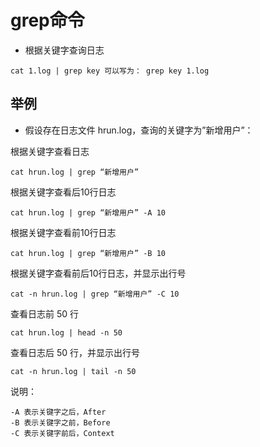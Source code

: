# grep命令
- 根据关键字查询日志
```
cat 1.log | grep key 可以写为： grep key 1.log
```

##  举例
- 假设存在日志文件 hrun.log，查询的关键字为”新增用户”：


根据关键字查看日志

 ```
 cat hrun.log | grep “新增用户” 
 ```

根据关键字查看后10行日志
 ```
 cat hrun.log | grep “新增用户” -A 10 
 ```

根据关键字查看前10行日志
 ```
 cat hrun.log | grep “新增用户” -B 10 
 ```

根据关键字查看前后10行日志，并显示出行号
 ```
 cat -n hrun.log | grep “新增用户” -C 10 
 ```

查看日志前 50 行
 ```
 cat hrun.log | head -n 50 
 ```

查看日志后 50 行，并显示出行号
 ```
 cat -n hrun.log | tail -n 50 
 ```

说明： 

```
-A 表示关键字之后，After
-B 表示关键字之前，Before
-C 表示关键字前后，Context
```
